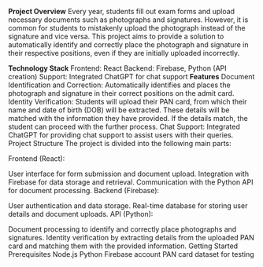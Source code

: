**Project Overview**
Every year, students fill out exam forms and upload necessary documents such as photographs and signatures. However, it is common for students to mistakenly upload the photograph instead of the signature and vice versa. This project aims to provide a solution to automatically identify and correctly place the photograph and signature in their respective positions, even if they are initially uploaded incorrectly.

**Technology Stack**
Frontend: React
Backend: Firebase, Python (API creation)
Support: Integrated ChatGPT for chat support
**Features**
Document Identification and Correction: Automatically identifies and places the photograph and signature in their correct positions on the admit card.
Identity Verification: Students will upload their PAN card, from which their name and date of birth (DOB) will be extracted. These details will be matched with the information they have provided. If the details match, the student can proceed with the further process.
Chat Support: Integrated ChatGPT for providing chat support to assist users with their queries.
Project Structure
The project is divided into the following main parts:

Frontend (React):

User interface for form submission and document upload.
Integration with Firebase for data storage and retrieval.
Communication with the Python API for document processing.
Backend (Firebase):

User authentication and data storage.
Real-time database for storing user details and document uploads.
API (Python):

Document processing to identify and correctly place photographs and signatures.
Identity verification by extracting details from the uploaded PAN card and matching them with the provided information.
Getting Started
Prerequisites
Node.js
Python
Firebase account
PAN card dataset for testing
